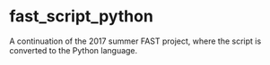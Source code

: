 # fast_script_python
A continuation of the 2017 summer FAST project, where the script is converted to the Python language.
